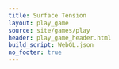 ```yaml
---
title: Surface Tension
layout: play_game
source: site/games/play
header: play_game_header.html
build_script: WebGL.json
no_footer: true
---
```

